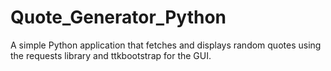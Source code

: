 # Quote_Generator_Python
A simple Python application that fetches and displays random quotes using the requests library and ttkbootstrap for the GUI.
